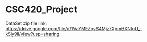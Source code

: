 # CSC420_Project

DataSet zip file link: https://drive.google.com/file/d/1VaYMEZovS4Mjz7Xpm6XNtqU_-kSiy9li/view?usp=sharing
